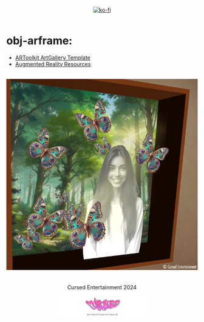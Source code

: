 <br>
<div align="center">
  <a href="https://ko-fi.com/cursedentertainment">
    <img src="https://ko-fi.com/img/githubbutton_sm.svg" alt="ko-fi" style="width: 20%;"/>
  </a>
</div>
<br>

# obj-arframe:

- [ARToolkit ArtGallery Template](https://github.com/CursedPrograms/ARToolkit-ArtGallery-Template)
- [Augmented Reality Resources](https://github.com/CursedPrograms/Augmented-Reality-Resources)

<br>
<div align="center">
  <img src="https://github.com/CursedPrograms/ARToolkit-ArtGallery-Template/blob/main/demo.png" alt="Alt text">
</div>
<br>

<br>
<div align="center">
  Cursed Entertainment 2024
</div>
<br>

<div align="center">
  <a href="https://cursed-entertainment.itch.io/" target="_blank">
    <img src="https://github.com/CursedPrograms/cursedentertainment/raw/main/images/logos/logo-wide-grey.png"
         alt="CursedEntertainment Logo" style="width:250px;">
  </a>
</div>
<br>

